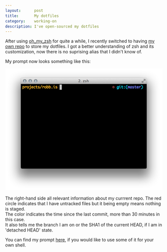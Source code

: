```yaml
---
layout:      post
title:       My dotfiles
category:    working-on
description: I've open-sourced my dotfiles
---
```


After using [oh_my_zsh][oh_my_zsh] for quite a while, I recently switched to
having [my own repo][dotfiles] to store my dotfiles.
I got a better understanding of zsh and its customization, now there is no
suprising alias that I didn't know of.

My prompt now looks something like this:

<img src='/img/prompt.png' alt='My prompt'/>

The right-hand side all relevant information about my currrent repo. The red
circle indicates that I have untracked files but it being empty means nothing is
staged.<br />
The color indicates the time since the last commit, more than 30 minutes in this
case.<br />
It also tells me the branch I am on or the SHA1 of the current HEAD, if I am in
'detached HEAD' state.

You can find my prompt [here][prompt], if you would like to use some of it for
your own shell.

[oh_my_zsh]: https://github.com/robbyrussell/oh-my-zsh
[dotfiles]:  https://github.com/robb/.dotfiles
[prompt]:    https://github.com/robb/.dotfiles/blob/master/zsh/prompt.zsh

